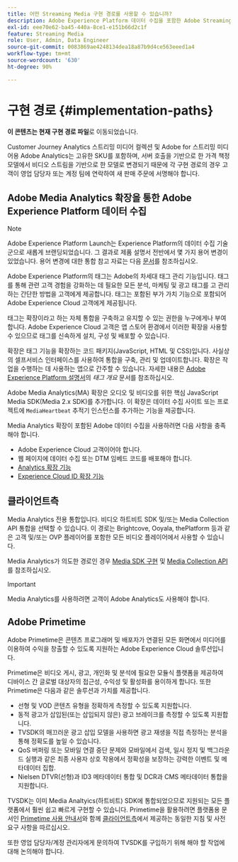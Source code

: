 ```yaml
---
title: 어떤 Streaming Media 구현 경로를 사용할 수 있습니까?
description: Adobe Experience Platform 데이터 수집을 포함한 Adobe Streaming Media 구현 경로에 대해 알아보십시오.
exl-id: eee70e62-ba45-440a-8ce1-e151b66d2c1f
feature: Streaming Media
role: User, Admin, Data Engineer
source-git-commit: 0083869ae4248134dea18a87b9d4ce563eeed1a4
workflow-type: tm+mt
source-wordcount: '630'
ht-degree: 90%

---
```


# 구현 경로 {#implementation-paths}

**이 콘텐츠는 현재 구현 경로 파일**&#x200B;로 이동되었습니다.

Customer Journey Analytics 스트리밍 미디어 컬렉션 및 Adobe for 스트리밍 미디어용 Adobe Analytics는 고유한 SKU를 포함하며, 서버 호출을 기반으로 한 가격 책정 모델에서 비디오 스트림을 기반으로 한 모델로 변경되기 때문에 각 구현 경로의 경우 고객이 영업 담당자 또는 계정 팀에 연락하여 새 판매 주문에 서명해야 합니다.

## Adobe Media Analytics 확장을 통한 Adobe Experience Platform 데이터 수집

>[!NOTE]
>Adobe Experience Platform Launch는 Experience Platform의 데이터 수집 기술군으로 새롭게 브랜딩되었습니다. 그 결과로 제품 설명서 전반에서 몇 가지 용어 변경이 있었습니다. 용어 변경에 대한 통합 참고 자료는 다음 [문서](https://experienceleague.adobe.com/docs/experience-platform/tags/term-updates.html?lang=ko)를 참조하십시오.


Adobe Experience Platform의 태그는 Adobe의 차세대 태그 관리 기능입니다. 태그를 통해 관련 고객 경험을 강화하는 데 필요한 모든 분석, 마케팅 및 광고 태그를 고 관리하는 간단한 방법을 고객에게 제공합니다. 태그는 포함된 부가 가치 기능으로 포함되어 Adobe Experience Cloud 고객에게 제공됩니다.

태그는 확장이라고 하는 자체 통합을 구축하고 유지할 수 있는 권한을 누구에게나 부여합니다. Adobe Experience Cloud 고객은 앱 스토어 환경에서 이러한 확장을 사용할 수 있으므로 태그를 신속하게 설치, 구성 및 배포할 수 있습니다.

확장은 태그 기능을 확장하는 코드 패키지(JavaScript, HTML 및 CSS)입니다. 사실상의 셀프서비스 인터페이스를 사용하여 통합을 구축, 관리 및 업데이트합니다. 확장은 작업을 수행하는 데 사용하는 앱으로 간주할 수 있습니다. 자세한 내용은 [Adobe Experience Platform 설명서](https://experienceleague.adobe.com/docs/experience-platform/tags/home.html?lang=ko)의 *태그 개요* 문서를 참조하십시오.

Adobe Media Analytics(MA) 확장은 오디오 및 비디오를 위한 핵심 JavaScript Media SDK(Media 2.x SDK)를 추가합니다. 이 확장은 데이터 수집 사이트 또는 프로젝트에 `MediaHeartbeat` 추적기 인스턴스를 추가하는 기능을 제공합니다.

Media Analytics 확장이 포함된 Adobe 데이터 수집을 사용하려면 다음 사항을 충족해야 합니다.
* Adobe Experience Cloud 고객이어야 합니다.
* 웹 페이지에 데이터 수집 또는 DTM 임베드 코드를 배포해야 합니다.
* [Analytics 확장 기능](https://experienceleague.adobe.com/docs/experience-platform/tags/extensions/adobe/analytics/overview.html?lang=ko)
* [Experience Cloud ID 확장 기능](https://experienceleague.adobe.com/docs/experience-platform/tags/extensions/adobe/id-service/overview.html?lang=ko)


## 클라이언트측

Media Analytics 전용 통합입니다. 비디오 하트비트 SDK 및/또는 Media Collection API 통합을 선택할 수 있습니다. 이 경로는 Brightcove, Ooyala, thePlatform 등과 같은 고객 및/또는 OVP 플레이어를 포함한 모든 비디오 플레이어에서 사용할 수 있습니다.

Media Analytics가 의도한 경로인 경우 [Media SDK 구현](/help/legacy/setup/legacy-setup-overview.md) 및 [Media Collection API](/help/implementation/media-collection-api/mc-api-overview.md)를 참조하십시오.

>[!IMPORTANT]
>Media Analytics를 사용하려면 고객이 Adobe Analytics도 사용해야 합니다.

## Adobe Primetime

Adobe Primetime은 콘텐츠 프로그래머 및 배포자가 연결된 모든 화면에서 미디어를 이용하여 수익을 창출할 수 있도록 지원하는 Adobe Experience Cloud 솔루션입니다.

Primetime은 비디오 게시, 광고, 개인화 및 분석에 필요한 모듈식 플랫폼을 제공하여 디바이스 간 글로벌 대상자의 접근성, 수익성 및 활성화를 용이하게 합니다. 또한 Primetime은 다음과 같은 솔루션과 가치를 제공합니다.

* 선형 및 VOD 콘텐츠 유형을 정확하게 측정할 수 있도록 지원합니다.
* 동적 광고가 삽입된(또는 삽입되지 않은) 광고 브레이크를 측정할 수 있도록 지원합니다.
* TVSDK의 매끄러운 광고 삽입 모델을 사용하면 광고 재생을 직접 측정하는 분석을 통해 정확도를 높일 수 있습니다.
* QoS 버퍼링 또는 모바일 연결 중단 문제와 모바일에서 검색, 일시 정지 및 백그라운드 실행과 같은 최종 사용자 상호 작용에서 정확성을 보장하는 강력한 이벤트 및 메타데이터 집합.
* Nielsen DTVR(선형)과 ID3 메타데이터 통합 및 DCR과 CMS 메타데이터 통합을 지원합니다.


TVSDK는 이미 Media Analtyics(하트비트) SDK에 통합되었으므로 지원되는 모든 플랫폼에서 훨씬 쉽고 빠르게 구현할 수 있습니다. Primetime을 활용하려면 플랫폼용 문서인 [Primetime 사용 안내서](/help/legacy/intro-to-ava/implementation-paths/client-side-path.md)와 함께 [클라이언트측](https://helpx.adobe.com/primetime/user-guide.html)에서 제공하는 동일한 지침 및 사전 요구 사항을 따르십시오.

또한 영업 담당자/계정 관리자에게 문의하여 TVSDK를 구입하기 위해 해야 할 작업에 대해 논의해야 합니다.
